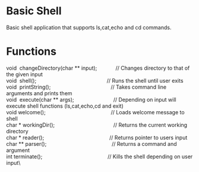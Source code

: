 Basic Shell 
==================================
Basic shell application that supports ls,cat,echo and cd commands.
# Functions

void  changeDirectory(char ** input); &emsp;&emsp;&emsp; // Changes directory to that of the given input\
void  shell();  &emsp;&emsp;&emsp;&emsp;&emsp;&emsp;&emsp;&emsp;&emsp;&emsp;&emsp;&emsp;&emsp; // Runs the shell until user exits\
void  printString();  &emsp;&emsp;&emsp;&emsp;&emsp;&emsp;&emsp;&emsp;&emsp;&emsp;&emsp; // Takes command line arguments and prints them\
void  execute(char ** args);  &emsp;&emsp;&emsp;&emsp;&emsp;&emsp;&emsp; // Depending on input will execute shell functions (ls,cat,echo,cd and exit)\
void welcome(); &emsp;&emsp;&emsp;&emsp;&emsp;&emsp;&emsp;&emsp;&emsp;&emsp;&emsp;&emsp; // Loads welcome message to shell\
char * workingDir();&emsp;&emsp;&emsp;&emsp;&emsp;&emsp;&emsp;&emsp;&emsp;&emsp;&emsp; // Returns the current working directory\
char * reader(); &emsp;&emsp;&emsp;&emsp;&emsp;&emsp;&emsp;&emsp;&emsp;&emsp;&emsp;&emsp; // Returns pointer to users input\
char ** parser(); &emsp;&emsp;&emsp;&emsp;&emsp;&emsp;&emsp;&emsp;&emsp;&emsp;&emsp;&emsp; // Returns a command and argument\
int terminate();  &emsp;&emsp;&emsp;&emsp;&emsp;&emsp;&emsp;&emsp;&emsp;&emsp;&emsp;&emsp; // Kills the shell depending on user input\


